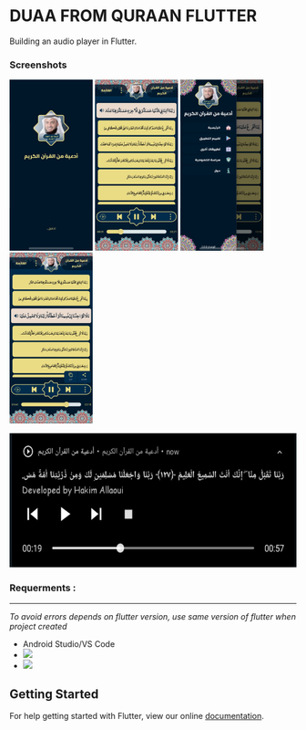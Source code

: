 # DUAA FROM QURAAN FLUTTER

Building an audio player in Flutter.

### Screenshots

<img src="https://raw.githubusercontent.com/Hakim-Allaoui/duaa_from_quraan_flutter/master/screenshots/duaa_from_quraan_flutter_screen%20(1).jpg" height="300em" /> <img src="https://raw.githubusercontent.com/Hakim-Allaoui/duaa_from_quraan_flutter/master/screenshots/duaa_from_quraan_flutter_screen%20(2).jpg" height="300em" /> <img src="https://raw.githubusercontent.com/Hakim-Allaoui/duaa_from_quraan_flutter/master/screenshots/duaa_from_quraan_flutter_screen%20(3).jpg" height="300em" /> <img src="https://raw.githubusercontent.com/Hakim-Allaoui/duaa_from_quraan_flutter/master/screenshots/duaa_from_quraan_flutter_screen%20(4).jpg" height="300em" />

<img src="screenshots/duaa_from_quraan_flutter_screen%20(1).png" height="235em" />

### Requerments :

------------

*To avoid errors depends on flutter version, use same version of flutter when project created*
- Android Studio/VS Code
-  [![](https://img.shields.io/badge/Flutter-1.22.5-blue)](https://img.shields.io/badge/Flutter-1.22.5-blue)
- [![](https://img.shields.io/badge/Dart-2.10.4-green)](https://img.shields.io/badge/Dart-2.10.4-green)

## Getting Started

For help getting started with Flutter, view our online
[documentation](https://flutter.io/).
